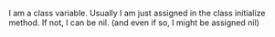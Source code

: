 I am a class variable. Usually I am just assigned in the class initialize method. If not, I can be nil. (and even if so, I might be assigned nil)